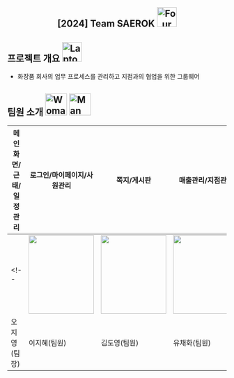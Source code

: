 <div align="center">
<h2>[2024] Team SAEROK <img src="https://raw.githubusercontent.com/Tarikul-Islam-Anik/Animated-Fluent-Emojis/master/Emojis/Animals/Four%20Leaf%20Clover.png" alt="Four Leaf Clover" width="45" height="45" /></h2>
</div>

##  프로젝트 개요 <img src="https://raw.githubusercontent.com/Tarikul-Islam-Anik/Animated-Fluent-Emojis/master/Emojis/Objects/Laptop.png" alt="Laptop" width="45" height="45" />

- 화장품 회사의 업무 프로세스를 관리하고 지점과의 협업을 위한 그룹웨어


##  팀원 소개 <img src="https://raw.githubusercontent.com/Tarikul-Islam-Anik/Animated-Fluent-Emojis/master/Emojis/People%20with%20professions/Woman%20Technologist%20Light%20Skin%20Tone.png" alt="Woman Technologist Light Skin Tone" width="50" height="50" /> <img src="https://raw.githubusercontent.com/Tarikul-Islam-Anik/Animated-Fluent-Emojis/master/Emojis/People%20with%20professions/Man%20Technologist%20Light%20Skin%20Tone.png" alt="Man Technologist Light Skin Tone" width="50" height="50" />

|메인화면/근태/일정관리|로그인/마이페이지/사원관리|쪽지/게시판|매출관리/지점관리|전자결재|
|-|-|-|-|-|
<!--| <img src="https://user-images.githubusercontent.com/64458685/202967349-6bab65b6-6b49-4e8a-add0-150c74b6f229.jpeg" width="150" height="180"/> | <img src="https://user-images.githubusercontent.com/64458685/202967356-7570c92e-82cb-4f85-9098-19fb894ca904.jpeg" width="150" height="180"/> | <img src="https://user-images.githubusercontent.com/64458685/202967350-16ade6e5-8eda-4ca4-ae41-beb4cd63e664.jpeg" width="150" height="180"/> | <img src="https://user-images.githubusercontent.com/64458685/202967364-287d3fa3-805f-4936-af36-084dfbbfd72a.jpeg" width="150" height="180"/> | <img src="https://user-images.githubusercontent.com/64458685/202967332-f141eb20-a63d-46a4-a49d-f6dd5bc7289e.png" width="150" height="180"/> -->
| 오지영(팀장)|이지혜(팀원)|김도영(팀원)|유채화(팀원)|홍정재(팀원)|

